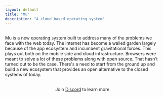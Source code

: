 ```yaml
---
layout: default
title: "Mu"
description: "A cloud based operating system"
---
```

<br>
<div id="abstract">
Mu is a new operating system built to address many of the problems we 
face with the web today. The internet has become a walled garden largely because 
of the app ecosystem and incumbent gravitational forces. This plays out both on the 
mobile side and cloud infrastructure. Browsers were meant to solve a lot of these
problems along with open source. That hasn't turned out to be the case. There's a need
to start from the ground up and build a new ecosystem that provides an open alternative
to the closed systems of today.

</div>
<br>
<div id="abstract">
  <p style="text-align: center;">
    Join
    <a href="https://discord.gg/TBR9bRjd6Z">Discord</a>&nbsp;to learn more.
  </p>
</div>
